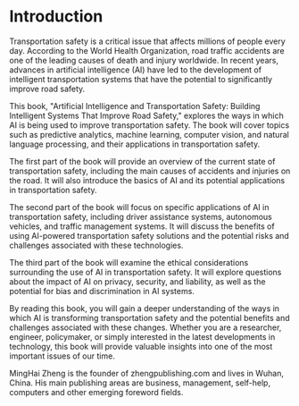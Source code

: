 # Introduction

Transportation safety is a critical issue that affects millions of people every day. According to the World Health Organization, road traffic accidents are one of the leading causes of death and injury worldwide. In recent years, advances in artificial intelligence (AI) have led to the development of intelligent transportation systems that have the potential to significantly improve road safety.

This book, "Artificial Intelligence and Transportation Safety: Building Intelligent Systems That Improve Road Safety," explores the ways in which AI is being used to improve transportation safety. The book will cover topics such as predictive analytics, machine learning, computer vision, and natural language processing, and their applications in transportation safety.

The first part of the book will provide an overview of the current state of transportation safety, including the main causes of accidents and injuries on the road. It will also introduce the basics of AI and its potential applications in transportation safety.

The second part of the book will focus on specific applications of AI in transportation safety, including driver assistance systems, autonomous vehicles, and traffic management systems. It will discuss the benefits of using AI-powered transportation safety solutions and the potential risks and challenges associated with these technologies.

The third part of the book will examine the ethical considerations surrounding the use of AI in transportation safety. It will explore questions about the impact of AI on privacy, security, and liability, as well as the potential for bias and discrimination in AI systems.

By reading this book, you will gain a deeper understanding of the ways in which AI is transforming transportation safety and the potential benefits and challenges associated with these changes. Whether you are a researcher, engineer, policymaker, or simply interested in the latest developments in technology, this book will provide valuable insights into one of the most important issues of our time.

MingHai Zheng is the founder of zhengpublishing.com and lives in Wuhan, China. His main publishing areas are business, management, self-help, computers and other emerging foreword fields.
